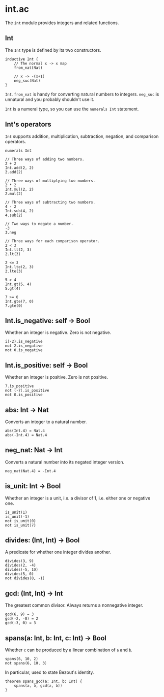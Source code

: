 # int.ac

The `int` module provides integers and related functions.

## Int

The `Int` type is defined by its two constructors.

```acorn
inductive Int {
    // The normal x -> x map
    from_nat(Nat)

    // x -> -(x+1)
    neg_suc(Nat)
}
```

`Int.from_nat` is handy for converting natural numbers to integers. `neg_suc` is unnatural and you probably shouldn't use it.

`Int` is a numeral type, so you can use the `numerals Int` statement.

## Int's operators

`Int` supports addition, multiplication, subtraction, negation, and comparison operators.

```acorn
numerals Int

// Three ways of adding two numbers.
2 + 2
Int.add(2, 2)
2.add(2)

// Three ways of multiplying two numbers.
2 * 2
Int.mul(2, 2)
2.mul(2)

// Three ways of subtracting two numbers.
4 - 2
Int.sub(4, 2)
4.sub(2)

// Two ways to negate a number.
-3
3.neg

// Three ways for each comparison operator.
2 < 3
Int.lt(2, 3)
2.lt(3)

2 <= 3
Int.lte(2, 3)
2.lte(3)

5 > 4
Int.gt(5, 4)
5.gt(4)

7 >= 0
Int.gte(7, 0)
7.gte(0)
```

## Int.is_negative: self -> Bool

Whether an integer is negative. Zero is not negative.

```acorn
i(-2).is_negative
not 2.is_negative
not 0.is_negative
```

## Int.is_positive: self -> Bool

Whether an integer is positive. Zero is not positive.

```acorn
7.is_positive
not (-7).is_positive
not 0.is_positive
```

## abs: Int -> Nat

Converts an integer to a natural number.

```acorn
abs(Int.4) = Nat.4
abs(-Int.4) = Nat.4
```

## neg_nat: Nat -> Int

Converts a natural number into its negated integer version.

```acorn
neg_nat(Nat.4) = -Int.4
```

## is_unit: Int -> Bool

Whether an integer is a unit, i.e. a divisor of 1, i.e. either one or negative one.

```acorn
is_unit(1)
is_unit(-1)
not is_unit(0)
not is_unit(7)
```

## divides: (Int, Int) -> Bool

A predicate for whether one integer divides another.

```acorn
divides(3, 9)
divides(2, -4)
divides(-5, 10)
divides(5, 0)
not divides(0, -1)
```

## gcd: (Int, Int) -> Int

The greatest common divisor. Always returns a nonnegative integer.

```acorn
gcd(6, 9) = 3
gcd(-2, -8) = 2
gcd(-3, 0) = 3
```

## spans(a: Int, b: Int, c: Int) -> Bool

Whether `c` can be produced by a linear combination of `a` and `b`.

```acorn
spans(6, 10, 2)
not spans(6, 10, 3)
```

In particular, used to state Bezout's identity.

```acorn
theorem spans_gcd(a: Int, b: Int) {
    spans(a, b, gcd(a, b))
}
```
